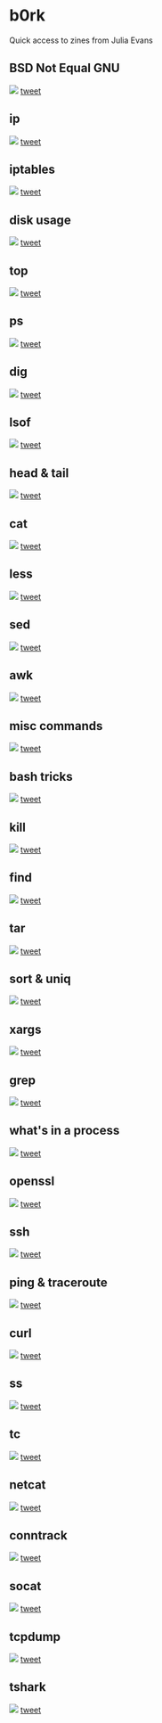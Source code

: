 # b0rk
Quick access to zines from Julia Evans

## BSD Not Equal GNU
![](imgs/bsdgnu.jpeg)
[tweet](https://twitter.com/b0rk/status/1023035232608571392)

## ip
![](imgs/ip.jpg)
[tweet](https://twitter.com/b0rk/status/1053674763107876866)

## iptables
![](imgs/iptables.jpg)
[tweet](https://twitter.com/b0rk/status/1054056111626686465)


## disk usage
![](imgs/disk_usage.jpg)
[tweet](https://twitter.com/b0rk/status/1000953701090103302)


## top
![](imgs/top.jpg)
[tweet](https://twitter.com/b0rk/status/1022331694811099137)


## ps
![](imgs/ps.jpg)
[tweet](https://twitter.com/b0rk/status/1022322609789329408)


## dig
![](imgs/dig.jpg)
[tweet](https://twitter.com/b0rk/status/1053137897497546752)


## lsof
![](imgs/lsof.jpg)
[tweet](https://twitter.com/b0rk/status/1022699735482810368)


## head & tail
![](imgs/head&tail.jpg)
[tweet](https://twitter.com/b0rk/status/1023048952332124160)


## cat
![](imgs/cat.jpg)
[tweet](https://twitter.com/b0rk/status/1018269213096587266)


## less
![](imgs/less.jpg)
[tweet](https://twitter.com/b0rk/status/1005470181240508417)


## sed
![](imgs/sed.jpg)
[tweet](https://twitter.com/b0rk/status/1000773086155804672)


## awk
![](imgs/awk.jpg)
[tweet](https://twitter.com/b0rk/status/1000604334026055681)


## misc commands
![](imgs/misc.jpg)
[tweet](https://twitter.com/b0rk/status/1000235694118395904)


## bash tricks
![](imgs/bash_tricks.jpg)
[tweet](https://twitter.com/b0rk/status/1000208860060307456)


## kill
![](imgs/kill.jpg)
[tweet](https://twitter.com/b0rk/status/994203063194963969)


## find
![](imgs/find.jpg)
[tweet](https://twitter.com/b0rk/status/993862211964735488)


## tar
![](imgs/tar.jpg)
[tweet](https://twitter.com/b0rk/status/993682480069824512)


## sort & uniq
![](imgs/sort&uniq.jpg)
[tweet](https://twitter.com/b0rk/status/993507639148662785)


## xargs
![](imgs/xargs.jpg)
[tweet](https://twitter.com/b0rk/status/992636366075973633)


## grep
![](imgs/grep.jpg)
[tweet](https://twitter.com/b0rk/status/991880504805871616)


## what's in a process
![](imgs/process.jpg)
[tweet](https://twitter.com/b0rk/status/983705730036285441)


## openssl
![](imgs/openssl.jpg)
[tweet](https://twitter.com/b0rk/status/1087524713939722240)


## ssh
![](imgs/ssh.jpg)
[tweet](https://twitter.com/b0rk/status/1087936439470444544)


## ping & traceroute
![](imgs/ping_traceroute.jpg )
[tweet](https://twitter.com/b0rk/status/1088647566949056512)
	
	
## curl
![](imgs/curl.jpg )
[tweet](https://twitter.com/b0rk/status/1088981000955355136)


## ss
![](imgs/socket_stats.jpg )
[tweet](https://twitter.com/b0rk/status/1090058524137345025)


## tc
![](imgs/tc.jpg )
[tweet](https://twitter.com/b0rk/status/1090458969234173953)


## netcat
![](imgs/netcat.jpg )
[tweet](https://twitter.com/b0rk/status/1059651145461723139)


## conntrack
![](imgs/conntrack.jpg )
[tweet](https://twitter.com/b0rk/status/1059109780059504641)


## socat
![](imgs/socat.jpg )
[tweet](https://twitter.com/b0rk/status/1059659488364556288)


## tcpdump
![](imgs/tcpdump.jpg )
[tweet](https://twitter.com/b0rk/status/1091722736412606464)


## tshark
![](imgs/tshark.jpg )
[tweet](https://twitter.com/b0rk/status/1091733136935923717)
